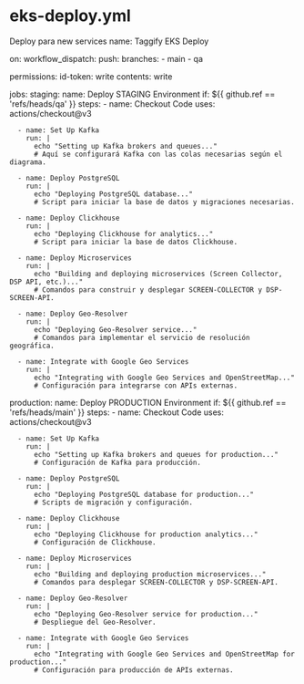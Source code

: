 # eks-deploy.yml
Deploy para new services
name: Taggify EKS Deploy

on:
  workflow_dispatch:
  push:
    branches:
      - main
      - qa

permissions:
  id-token: write
  contents: write

jobs:
  staging:
    name: Deploy STAGING Environment
    if: ${{ github.ref == 'refs/heads/qa' }}
    steps:
      - name: Checkout Code
        uses: actions/checkout@v3

      - name: Set Up Kafka
        run: |
          echo "Setting up Kafka brokers and queues..."
          # Aquí se configurará Kafka con las colas necesarias según el diagrama.

      - name: Deploy PostgreSQL
        run: |
          echo "Deploying PostgreSQL database..."
          # Script para iniciar la base de datos y migraciones necesarias.

      - name: Deploy Clickhouse
        run: |
          echo "Deploying Clickhouse for analytics..."
          # Script para iniciar la base de datos Clickhouse.

      - name: Deploy Microservices
        run: |
          echo "Building and deploying microservices (Screen Collector, DSP API, etc.)..."
          # Comandos para construir y desplegar SCREEN-COLLECTOR y DSP-SCREEN-API.

      - name: Deploy Geo-Resolver
        run: |
          echo "Deploying Geo-Resolver service..."
          # Comandos para implementar el servicio de resolución geográfica.

      - name: Integrate with Google Geo Services
        run: |
          echo "Integrating with Google Geo Services and OpenStreetMap..."
          # Configuración para integrarse con APIs externas.

  production:
    name: Deploy PRODUCTION Environment
    if: ${{ github.ref == 'refs/heads/main' }}
    steps:
      - name: Checkout Code
        uses: actions/checkout@v3

      - name: Set Up Kafka
        run: |
          echo "Setting up Kafka brokers and queues for production..."
          # Configuración de Kafka para producción.

      - name: Deploy PostgreSQL
        run: |
          echo "Deploying PostgreSQL database for production..."
          # Scripts de migración y configuración.

      - name: Deploy Clickhouse
        run: |
          echo "Deploying Clickhouse for production analytics..."
          # Configuración de Clickhouse.

      - name: Deploy Microservices
        run: |
          echo "Building and deploying production microservices..."
          # Comandos para desplegar SCREEN-COLLECTOR y DSP-SCREEN-API.

      - name: Deploy Geo-Resolver
        run: |
          echo "Deploying Geo-Resolver service for production..."
          # Despliegue del Geo-Resolver.

      - name: Integrate with Google Geo Services
        run: |
          echo "Integrating with Google Geo Services and OpenStreetMap for production..."
          # Configuración para producción de APIs externas.
